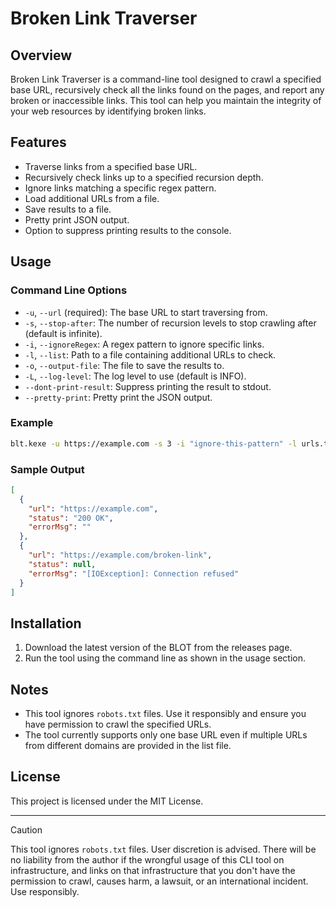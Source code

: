 # Broken Link Traverser

## Overview

Broken Link Traverser is a command-line tool designed to crawl a specified base URL, recursively check all the links
found on the pages, and report any broken or inaccessible links. This tool can help you maintain the integrity of your
web resources by identifying broken links.

## Features

- Traverse links from a specified base URL.
- Recursively check links up to a specified recursion depth.
- Ignore links matching a specific regex pattern.
- Load additional URLs from a file.
- Save results to a file.
- Pretty print JSON output.
- Option to suppress printing results to the console.

## Usage

### Command Line Options

- `-u`, `--url` (required): The base URL to start traversing from.
- `-s`, `--stop-after`: The number of recursion levels to stop crawling after (default is infinite).
- `-i`, `--ignoreRegex`: A regex pattern to ignore specific links.
- `-l`, `--list`: Path to a file containing additional URLs to check.
- `-o`, `--output-file`: The file to save the results to.
- `-L`, `--log-level`: The log level to use (default is INFO).
- `--dont-print-result`: Suppress printing the result to stdout.
- `--pretty-print`: Pretty print the JSON output.

### Example

```sh
blt.kexe -u https://example.com -s 3 -i "ignore-this-pattern" -l urls.txt -o results.json --pretty-print
```

### Sample Output

```json
[
  {
    "url": "https://example.com",
    "status": "200 OK",
    "errorMsg": ""
  },
  {
    "url": "https://example.com/broken-link",
    "status": null,
    "errorMsg": "[IOException]: Connection refused"
  }
]
```

## Installation

1. Download the latest version of the BLOT from the releases page.
2. Run the tool using the command line as shown in the usage section.

## Notes

- This tool ignores `robots.txt` files. Use it responsibly and ensure you have permission to crawl the specified URLs.
- The tool currently supports only one base URL even if multiple URLs from different domains are provided in the list
  file.

## License

This project is licensed under the MIT License.

---

> [!CAUTION]
> This tool ignores `robots.txt` files. User discretion is advised. There will be no liability from the author if the
> wrongful usage of this CLI tool on infrastructure, and links on that infrastructure that you don't have the permission
> to crawl, causes harm, a lawsuit, or an international incident. Use responsibly.